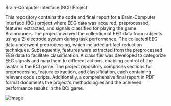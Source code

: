 Brain-Computer Interface (BCI) Project

This repository contains the code and final report for a Brain-Computer Interface (BCI) project where EEG data was acquired, preprocessed, features extracted, and signals classified for playing the game Brainrunners.The project involved the collection of EEG data from subjects using a 2-electrode system during task performance. The collected EEG data underwent preprocessing, which included artifact reduction techniques. Subsequently, features were extracted from the preprocessed EEG data to facilitate classification. A classifier was developed to categorize EEG signals and map them to different actions, enabling control of the avatar in the BCI game. The project repository comprises sections for preprocessing, feature extraction, and classification, each containing relevant code scripts. Additionally, a comprehensive final report in PDF format documents the project's methodologies and the achieved performance results in the BCI game.



![image](https://github.com/user-attachments/assets/6087867b-7dfd-4386-be87-e61ed8bd1fe9)
